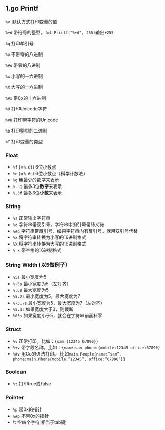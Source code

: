 ## 1.go Printf

`%v `默认方式打印变量的值

`%+d` 带符号的整型，`fmt.Printf("%+d", 255)`输出`+255` 

 `%q` 打印单引号

 `%o` 不带零的八进制

 `%#o` 带零的八进制

 `%x` 小写的十六进制

 `%X` 大写的十六进制

 `%#x` 带0x的十六进制

 `%U` 打印Unicode字符

 `%#U` 打印带字符的Unicode

 `%b` 打印整型的二进制

`%T` 打印变量的类型

### Float

-  `%f` (=`%.6f`) 6位小数点
-  `%e` (=`%.6e`) 6位小数点（科学计数法）
-  `%g` 用最少的数字来表示
-  `%.3g` 最多3位**数字**来表示
-  `%.3f` 最多3位**小数**来表示

### String

-  `%s` 正常输出字符串
-  `%q` 字符串带双引号，字符串中的引号带转义符
-  `%#q` 字符串带反引号，如果字符串内有反引号，就用双引号代替
-  `%x` 将字符串转换为小写的16进制格式
-  `%X` 将字符串转换为大写的16进制格式
-  `% x` 带空格的16进制格式

### String Width (以5做例子）

-  `%5s` 最小宽度为5
-  `%-5s` 最小宽度为5（左对齐）
-  `%.5s` 最大宽度为5
-  `%5.7s` 最小宽度为5，最大宽度为7
-  `%-5.7s` 最小宽度为5，最大宽度为7（左对齐）
-  `%5.3s` 如果宽度大于3，则截断
-  `%05s` 如果宽度小于5，就会在字符串前面补零

### Struct

-  `%v` 正常打印。比如：`{sam {12345 67890}}` 
-  `%+v` 带字段名称。比如：`{name:sam phone:{mobile:12345 office:67890}` 
-  `%#v` 用Go的语法打印。
   比如`main.People{name:”sam”, phone:main.Phone{mobile:”12345”, office:”67890”}}` 

### Boolean

-  `%t` 打印true或false

### Pointer

-  `%p` 带0x的指针
-  `%#p` 不带0x的指针
-  \t 空四个字符 相当于tab键

 

 

 

 

 

 

 

 

 